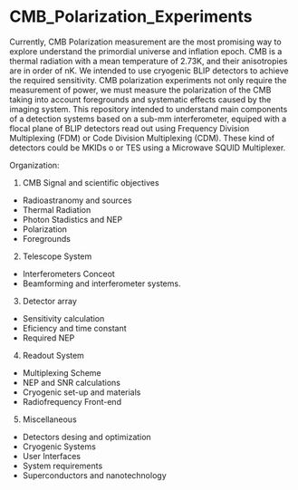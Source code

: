 # CMB_Polarization_Experiments
Currently, CMB Polarization measurement are the most promising way to explore understand the primordial universe and inflation epoch. CMB is a thermal radiation with a mean temperature of 2.73K, and their anisotropies are in order of nK. We intended to use cryogenic BLIP detectors to achieve the required sensitivity. 
CMB polarization experiments not only require the measurement of power, we must measure the polarization of the CMB taking into account foregrounds and systematic effects caused by the imaging system. 
This repository intended to understand main components of a detection systems based on a  sub-mm interferometer, equiped with a flocal plane of BLIP detectors read out using Frequency Division Multiplexing (FDM) or Code Division Multiplexing (CDM). These kind of detectors could be MKIDs o or TES using a Microwave SQUID Multiplexer.

Organization:
1) CMB Signal and scientific objectives
  - Radioastranomy and sources
  - Thermal Radiation
  - Photon Stadistics and NEP
  - Polarization
  - Foregrounds
2) Telescope System
  - Interferometers Conceot
  - Beamforming and interferometer systems.
3) Detector array
  - Sensitivity calculation
  - Eficiency and time constant
  - Required NEP
4) Readout System
  - Multiplexing Scheme
  - NEP and SNR calculations
  - Cryogenic set-up and materials
  - Radiofrequency Front-end 
5) Miscellaneous
  - Detectors desing and optimization
  - Cryogenic Systems
  - User Interfaces
  - System requirements
  - Superconductors and nanotechnology
